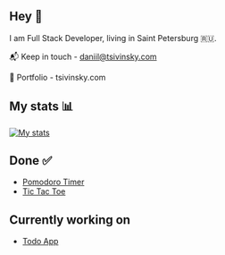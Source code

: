 ## Hey 👋

I am Full Stack Developer, living in Saint Petersburg :ru:.

📬 Keep in touch - daniil@tsivinsky.com

🚀 Portfolio - tsivinsky.com

## My stats 📊

[![My stats](https://github-readme-stats.vercel.app/api?username=tsivinsky&show_icons=true)](https://github.com/anuraghazra/github-readme-stats)

## Done ✅

- [Pomodoro Timer](https://github.com/tsivinsky/pomo-timer/)
- [Tic Tac Toe](https://github.com/tsivinsky/tic-tac-toe/)

## Currently working on

- [Todo App](https://github.com/tsivinsky/todo-app/)
